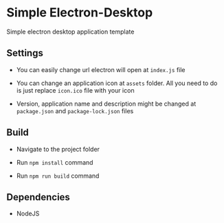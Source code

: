 # Simple Electron-Desktop
 Simple electron desktop application template

## Settings

- You can easily change url electron will open at `index.js` file

- You can change an application icon at `assets` folder. All you need to do is just replace `icon.ico` file with your icon

- Version, application name and description might be changed at `package.json` and `package-lock.json` files

## Build

- Navigate to the project folder

- Run `npm install` command

- Run `npm run build` command

## Dependencies

- NodeJS
